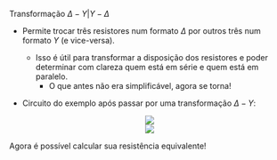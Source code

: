 <div class="cabecalho large">

Transformação $\Delta - Y | Y - \Delta$

</div>
<div class="conteudo small">

- Permite trocar três resistores num formato $\Delta$ por outros três num formato $Y$ (e vice-versa).
    - Isso é útil para transformar a disposição dos resistores e poder determinar com clareza quem está em série e quem está em paralelo.
        - O que antes não era simplificável, agora se torna!

- Circuito do exemplo após passar por uma transformação $\Delta - Y$:

<div class="two-columns-50-50" style="position: relative; top: 0%">
    <div>
        <center>
            <img class="transparent" src="https://cdn.kastatic.org/ka-perseus-images/5d6b711e0f765ad7e88a6d18b39bf20850ac8e18.svg">
        </center>
    </div>
    <div>
        <center>
            <img class="transparent" src="https://cdn.kastatic.org/ka-perseus-images/8b336f68ba2a02ea0c5a9b25b4eb91c0e041bead.svg">
        </center>
    </div>
</div>

Agora é possível calcular sua resistência equivalente!

</div>
